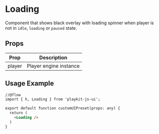 # Loading

Component that shows black overlay with loading spinner when player is not in `idle`, `loading` or `paused` state.

## Props

| Prop | Description |
|--- |--- |
| player | Player engine instance |

## Usage Example

```html
//@flow
import { h, Loading } from 'playkit-js-ui';

export default function customUIPreset(props: any) {
  return (
    <Loading />
  )
}
```
